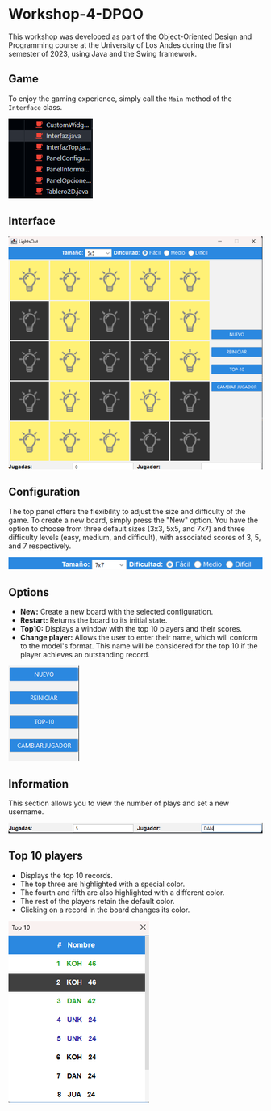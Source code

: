 # Workshop-4-DPOO

This workshop was developed as part of the Object-Oriented Design and Programming course at the University of Los Andes during the first semester of 2023, using Java and the Swing framework.

## Game

To enjoy the gaming experience, simply call the `Main` method of the `Interface` class.

![Game screenshot](AssetsReadme/main.png)

## Interface


![Game view](AssetsReadme/juego.png)

## Configuration

The top panel offers the flexibility to adjust the size and difficulty of the game. To create a new board, simply press the "New" option. You have the option to choose from three default sizes (3x3, 5x5, and 7x7) and three difficulty levels (easy, medium, and difficult), with associated scores of 3, 5, and 7 respectively.

![Game configuration](AssetsReadme/configuracion.png)

## Options

- **New:** Create a new board with the selected configuration.
- **Restart:** Returns the board to its initial state.
- **Top10:** Displays a window with the top 10 players and their scores.
- **Change player:** Allows the user to enter their name, which will conform to the model's format. This name will be considered for the top 10 if the player achieves an outstanding record.

![Game options](AssetsReadme/opciones.png)

## Information

This section allows you to view the number of plays and set a new username.

![Game information](AssetsReadme/informacion.png)

## Top 10 players

- Displays the top 10 records.
- The top three are highlighted with a special color.
- The fourth and fifth are also highlighted with a different color.
- The rest of the players retain the default color.
- Clicking on a record in the board changes its color.

![Top 10 players](AssetsReadme/top10.png)
